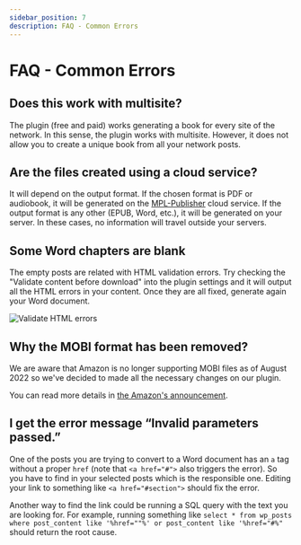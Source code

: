 ```yaml
---
sidebar_position: 7
description: FAQ - Common Errors
---
```


# FAQ - Common Errors

## Does this work with multisite?

The plugin (free and paid) works generating a book for every site of the network. In this sense, the plugin works with multisite. However, it does not allow you to create a unique book from all your network posts.

## Are the files created using a cloud service?

It will depend on the output format. If the chosen format is PDF or audiobook, it will be generated on the [MPL-Publisher](https://mpl-publisher.com) cloud service. If the output format is any other (EPUB, Word, etc.), it will be generated on your server. In these cases, no information will travel outside your servers.

## Some Word chapters are blank

The empty posts are related with HTML validation errors. Try checking the "Validate content before download" into the plugin settings and it will output all the HTML errors in your content. Once they are all fixed, generate again your Word document.

![Validate HTML errors](https://ik.imagekit.io/ferranfigueredo/mpl-publisher/faq-validate_q60jpzVuW.jpeg?ik-sdk-version=javascript-1.4.3&updatedAt=1664090129640)

## Why the MOBI format has been removed?

We are aware that Amazon is no longer supporting MOBI files as of August 2022 so we've decided to made all the necessary changes on our plugin.

You can read more details in [the Amazon's announcement](https://www.amazon.com/gp/help/customer/display.html?nodeId=G5WYD9SAF7PGXRNA).

## I get the error message “Invalid parameters passed.”

One of the posts you are trying to convert to a Word document has an `a` tag without a proper `href` (note that `<a href="#">` also triggers the error). So you have to find in your selected posts which is the responsible one. Editing your link to something like `<a href="#section">` should fix the error.

Another way to find the link could be running a SQL query with the text you are looking for. For example, running something like `select * from wp_posts where post_content like '%href=""%' or post_content like '%href="#%"` should return the root cause.
